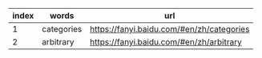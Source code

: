 | index | words | url |
| ------------ | ------------ | ------------ |
|1|categories|https://fanyi.baidu.com/#en/zh/categories|
|2|arbitrary|https://fanyi.baidu.com/#en/zh/arbitrary|